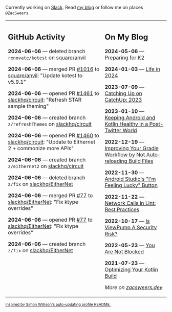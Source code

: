 Currently working on [Slack](https://slack.com/). Read [my blog](https://zacsweers.dev/) or follow me on places `@ZacSweers`.

<table><tr><td valign="top" width="60%">

## GitHub Activity
<!-- githubActivity starts -->
**2024-06-06** — deleted branch `renovate/kotest` on [square/anvil](https://github.com/square/anvil)

**2024-06-06** — merged PR [#1016](https://github.com/square/anvil/pull/1016) to [square/anvil](https://github.com/square/anvil): "Update kotest to v5.9.1"

**2024-06-06** — opened PR [#1461](https://github.com/slackhq/circuit/pull/1461) to [slackhq/circuit](https://github.com/slackhq/circuit): "Refresh STAR sample theming"

**2024-06-06** — created branch `z/refreshThemes` on [slackhq/circuit](https://github.com/slackhq/circuit)

**2024-06-06** — opened PR [#1460](https://github.com/slackhq/circuit/pull/1460) to [slackhq/circuit](https://github.com/slackhq/circuit): "Update to Eithernet 2 + commonize more APIs"

**2024-06-06** — created branch `z/eithernet2` on [slackhq/circuit](https://github.com/slackhq/circuit)

**2024-06-06** — deleted branch `z/fix` on [slackhq/EitherNet](https://github.com/slackhq/EitherNet)

**2024-06-06** — merged PR [#77](https://github.com/slackhq/EitherNet/pull/77) to [slackhq/EitherNet](https://github.com/slackhq/EitherNet): "Fix ktype overrides"

**2024-06-06** — opened PR [#77](https://github.com/slackhq/EitherNet/pull/77) to [slackhq/EitherNet](https://github.com/slackhq/EitherNet): "Fix ktype overrides"

**2024-06-06** — created branch `z/fix` on [slackhq/EitherNet](https://github.com/slackhq/EitherNet)
<!-- githubActivity ends -->
</td><td valign="top" width="40%">

## On My Blog
<!-- blog starts -->
**2024-05-06** — [Preparing for K2](https://www.zacsweers.dev/preparing-for-k2/)

**2024-01-03** — [Life in 2024](https://www.zacsweers.dev/life-in-2024/)

**2023-07-09** — [Catching Up on CatchUp: 2023](https://www.zacsweers.dev/catching-up-on-catchup-2023/)

**2023-01-10** — [Keeping Android and Kotlin Healthy in a Post-Twitter World](https://www.zacsweers.dev/keeping-android-healthy/)

**2022-12-19** — [Improving Your Gradle Workflow by Not Auto-reloading Build Files](https://www.zacsweers.dev/improving-your-workflow-by-not-auto-reloading-build-files/)

**2022-11-30** — [Android Studio's "I'm Feeling Lucky" Button](https://www.zacsweers.dev/android-studios-im-feeling-lucky-button/)

**2022-11-22** — [Network Calls in Lint: Best Practices](https://www.zacsweers.dev/network-calls-in-lint-best-practices/)

**2022-10-17** — [Is ViewPump A Security Risk?](https://www.zacsweers.dev/is-viewpump-a-security-risk/)

**2022-05-23** — [You Are Not Blocked](https://www.zacsweers.dev/you-are-not-blocked/)

**2021-07-23** — [Optimizing Your Kotlin Build](https://www.zacsweers.dev/optimizing-your-kotlin-build/)
<!-- blog ends -->
_More on [zacsweers.dev](https://zacsweers.dev/)_
</td></tr></table>

<sub><a href="https://simonwillison.net/2020/Jul/10/self-updating-profile-readme/">Inspired by Simon Willison's auto-updating profile README.</a></sub>